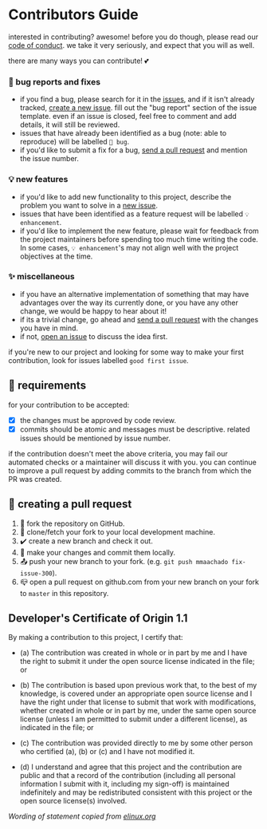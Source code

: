 # Contributors Guide

interested in contributing? awesome! before you do though, please read our
[code of conduct](https://github.com/Anti-Coding-Coding-Club/nagini/blob/master/CODE_OF_CONDUCT.md). we take it very seriously, and expect that you will as
well.

there are many ways you can contribute! 💕

### 🐞 bug reports and fixes 
-  if you find a bug, please search for it in the [issues](https://github.com/Anti-Coding-Coding-Club/nagini/issues), and if it isn't already tracked,
   [create a new issue](https://github.com/Anti-Coding-Coding-Club/nagini/issues/new). fill out the "bug report" section of the issue template. even if an issue is closed, feel free to comment and add details, it will still
   be reviewed.
-  issues that have already been identified as a bug (note: able to reproduce) will be labelled `🐞 bug`.
-  if you'd like to submit a fix for a bug, [send a pull request](#creating_a_pull_request) and mention the issue number.

### 💡 new features
-  if you'd like to add new functionality to this project, describe the problem you want to solve in a [new issue](https://github.com/Anti-Coding-Coding-Club/nagini/issues/new).
-  issues that have been identified as a feature request will be labelled `💡 enhancement`.
-  if you'd like to implement the new feature, please wait for feedback from the project
   maintainers before spending too much time writing the code. In some cases, `💡 enhancement`'s may
   not align well with the project objectives at the time.

### ✨ miscellaneous
-  if you have an alternative implementation of something that may have advantages over the way its currently
   done, or you have any other change, we would be happy to hear about it!
  -  if its a trivial change, go ahead and [send a pull request](#creating_a_pull_request) with the changes you have in mind.
  -  if not, [open an issue](https://github.com/Anti-Coding-Coding-Club/nagini/issues/new) to discuss the idea first.

if you're new to our project and looking for some way to make your first contribution, look for
issues labelled `good first issue`.

## 📌 requirements

for your contribution to be accepted:

- [x] the changes must be approved by code review.
- [x] commits should be atomic and messages must be descriptive. related issues should be mentioned by issue number.

if the contribution doesn't meet the above criteria, you may fail our automated checks or a maintainer will discuss it with you. you can continue to improve a pull request by adding commits to the branch from which the PR was created.

## 🧪 creating a pull request

1.  🍴 fork the repository on GitHub.
2.  🔗 clone/fetch your fork to your local development machine.
3.  ✔️ create a new branch and check it out.
4.  🔮 make your changes and commit them locally.
5.  📤 push your new branch to your fork. (e.g. `git push mmaachado fix-issue-300`).
6.  📪 open a pull request on github.com from your new branch on your fork to `master` in this
    repository.

## Developer's Certificate of Origin 1.1

By making a contribution to this project, I certify that:

- (a) The contribution was created in whole or in part by me and I
      have the right to submit it under the open source license
      indicated in the file; or

- (b) The contribution is based upon previous work that, to the best
      of my knowledge, is covered under an appropriate open source
      license and I have the right under that license to submit that
      work with modifications, whether created in whole or in part
      by me, under the same open source license (unless I am
      permitted to submit under a different license), as indicated
      in the file; or

- (c) The contribution was provided directly to me by some other
      person who certified (a), (b) or (c) and I have not modified
      it.

- (d) I understand and agree that this project and the contribution
      are public and that a record of the contribution (including all
      personal information I submit with it, including my sign-off) is
      maintained indefinitely and may be redistributed consistent with
      this project or the open source license(s) involved.

*Wording of statement copied from [elinux.org](http://elinux.org/Developer_Certificate_Of_Origin)*